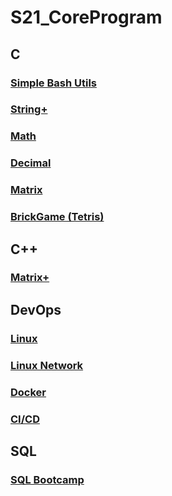 # S21_CoreProgram

## C

### [Simple Bash Utils](https://github.com/Breez97/S21_CoreProgram/tree/main/C/C3_SimpleBashUtils)
### [String+](https://github.com/Breez97/S21_CoreProgram/tree/main/C/C2_s21_stringplus)
### [Math](https://github.com/Breez97/S21_CoreProgram/tree/main/C/C4_s21_math)
### [Decimal](https://github.com/Breez97/S21_CoreProgram/tree/main/C/C5_s21_decimal)
### [Matrix](https://github.com/Breez97/S21_CoreProgram/tree/main/C/C6_s21_matrix)
### [BrickGame (Tetris)](https://github.com/Breez97/S21_CoreProgram/tree/main/C/C7_BrickGame_v1.0)

## C++

### [Matrix+](https://github.com/Breez97/S21_CoreProgram/tree/main/C%2B%2B/CPP1_s21_matrixplus)

## DevOps

### [Linux](https://github.com/Breez97/S21_CoreProgram/tree/main/DevOps/DO1_Linux)
### [Linux Network](https://github.com/Breez97/S21_CoreProgram/tree/main/DevOps/DO2_LinuxNetwork)
### [Docker](https://github.com/Breez97/S21_CoreProgram/tree/main/DevOps/DO5_SimpleDocker)
### [CI/CD](https://github.com/Breez97/S21_CoreProgram/tree/main/DevOps/DO6_CICD)

## SQL

### [SQL Bootcamp](https://github.com/Breez97/S21_CoreProgram/tree/main/SQL)